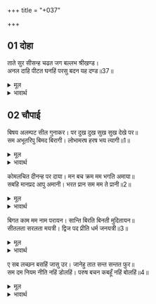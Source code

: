 +++
title = "+037"

+++


## 01 दोहा
ताते सुर सीसन्ह चढत जग बल्लभ श्रीखण्ड।  
अनल दाहि पीटत घनहिं परसु बदन यह दण्ड॥37॥  

<details><summary>मूल</summary>

ताते सुर सीसन्ह चढत जग बल्लभ श्रीखण्ड।  
अनल दाहि पीटत घनहिं परसु बदन यह दण्ड॥37॥  
</details>

<details><summary>भावार्थ</summary>

इसी गुण के कारण चन्दन देवताओं के सिरों पर चढता है और जगत्‌ का प्रिय हो रहा है और कुल्हाडी के मुख को यह दण्ड मिलता है कि उसको आग में जलाकर फिर घन से पीटते हैं॥37॥  
</details>





## 02 चौपाई
बिषय अलम्पट सील गुनाकर। पर दुख दुख सुख सुख देखे पर॥  
सम अभूतरिपु बिमद बिरागी। लोभामरष हरष भय त्यागी॥1॥  

<details><summary>मूल</summary>

बिषय अलम्पट सील गुनाकर। पर दुख दुख सुख सुख देखे पर॥  
सम अभूतरिपु बिमद बिरागी। लोभामरष हरष भय त्यागी॥1॥  
</details>

<details><summary>भावार्थ</summary>

सन्त विषयों में लम्पट (लिप्त) नहीं होते, शील और सद्गुणों की खान होते हैं, उन्हें पराया दुःख देखकर दुःख और सुख देखकर सुख होता है। वे (सबमें, सर्वत्र, सब समय) समता रखते हैं, उनके मन कोई उनका शत्रु नहीं है। वे मद से रहित और वैराग्यवान्‌ होते हैं तथा लोभ, क्रोध, हर्ष और भय का त्याग किए हुए रहते हैं॥1॥  
</details>

कोमलचित दीनन्ह पर दाया। मन बच क्रम मम भगति अमाया॥  
सबहि मानप्रद आपु अमानी। भरत प्रान सम मम ते प्रानी॥2॥  

<details><summary>मूल</summary>

कोमलचित दीनन्ह पर दाया। मन बच क्रम मम भगति अमाया॥  
सबहि मानप्रद आपु अमानी। भरत प्रान सम मम ते प्रानी॥2॥  
</details>

<details><summary>भावार्थ</summary>

उनका चित्त बडा कोमल होता है। वे दीनों पर दया करते हैं तथा मन, वचन और कर्म से मेरी निष्कपट (विशुद्ध) भक्ति करते हैं। सबको सम्मान देते हैं, पर स्वयं मानरहित होते हैं। हे भरत! वे प्राणी (सन्तजन) मेरे प्राणों के समान हैं॥2॥  
</details>

बिगत काम मम नाम परायन। सान्ति बिरति बिनती मुदितायन॥  
सीतलता सरलता मयत्री। द्विज पद प्रीति धर्म जनयत्री॥3॥  

<details><summary>मूल</summary>

बिगत काम मम नाम परायन। सान्ति बिरति बिनती मुदितायन॥  
सीतलता सरलता मयत्री। द्विज पद प्रीति धर्म जनयत्री॥3॥  
</details>

<details><summary>भावार्थ</summary>

उनको कोई कामना नहीं होती। वे मेरे नाम के परायण होते है। शान्ति, वैराग्य, विनय और प्रसन्नता के घर होते हैं। उनमें शीलता, सरलता, सबके प्रति मित्र भाव और ब्राह्मण के चरणों में प्रीति होती है, जो धर्मों को उत्पन्न करने वाली है॥3॥  
</details>

ए सब लच्छन बसहिं जासु उर। जानेहु तात सन्त सन्तत फुर॥  
सम दम नियम नीति नहिं डोलहिं। परुष बचन कबहूँ नहिं बोलहिं॥4॥  

<details><summary>मूल</summary>

ए सब लच्छन बसहिं जासु उर। जानेहु तात सन्त सन्तत फुर॥  
सम दम नियम नीति नहिं डोलहिं। परुष बचन कबहूँ नहिं बोलहिं॥4॥  
</details>

<details><summary>भावार्थ</summary>

हे तात! ये सब लक्षण जिसके हृदय में बसते हों, उसको सदा सच्चा सन्त जानना। जो शम (मन के निग्रह), दम (इन्द्रियों के निग्रह), नियम और नीति से कभी विचलित नहीं होते और मुख से कभी कठोर वचन नहीं बोलते,॥4॥  
</details>

<div class="audioEmbed"  caption="AIR-वाचनम्" src="https://archive
.org/download/rAmcharitmAnas-AIR/EPI-369.mp3"></div>

